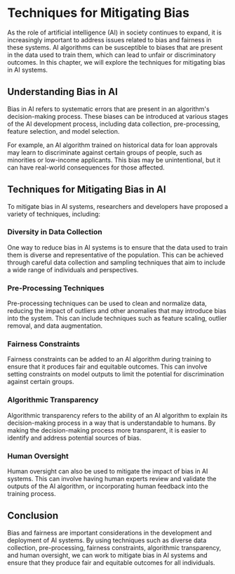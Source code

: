Techniques for Mitigating Bias
==================================================================

As the role of artificial intelligence (AI) in society continues to expand, it is increasingly important to address issues related to bias and fairness in these systems. AI algorithms can be susceptible to biases that are present in the data used to train them, which can lead to unfair or discriminatory outcomes. In this chapter, we will explore the techniques for mitigating bias in AI systems.

Understanding Bias in AI
------------------------

Bias in AI refers to systematic errors that are present in an algorithm's decision-making process. These biases can be introduced at various stages of the AI development process, including data collection, pre-processing, feature selection, and model selection.

For example, an AI algorithm trained on historical data for loan approvals may learn to discriminate against certain groups of people, such as minorities or low-income applicants. This bias may be unintentional, but it can have real-world consequences for those affected.

Techniques for Mitigating Bias in AI
------------------------------------

To mitigate bias in AI systems, researchers and developers have proposed a variety of techniques, including:

### Diversity in Data Collection

One way to reduce bias in AI systems is to ensure that the data used to train them is diverse and representative of the population. This can be achieved through careful data collection and sampling techniques that aim to include a wide range of individuals and perspectives.

### Pre-Processing Techniques

Pre-processing techniques can be used to clean and normalize data, reducing the impact of outliers and other anomalies that may introduce bias into the system. This can include techniques such as feature scaling, outlier removal, and data augmentation.

### Fairness Constraints

Fairness constraints can be added to an AI algorithm during training to ensure that it produces fair and equitable outcomes. This can involve setting constraints on model outputs to limit the potential for discrimination against certain groups.

### Algorithmic Transparency

Algorithmic transparency refers to the ability of an AI algorithm to explain its decision-making process in a way that is understandable to humans. By making the decision-making process more transparent, it is easier to identify and address potential sources of bias.

### Human Oversight

Human oversight can also be used to mitigate the impact of bias in AI systems. This can involve having human experts review and validate the outputs of the AI algorithm, or incorporating human feedback into the training process.

Conclusion
----------

Bias and fairness are important considerations in the development and deployment of AI systems. By using techniques such as diverse data collection, pre-processing, fairness constraints, algorithmic transparency, and human oversight, we can work to mitigate bias in AI systems and ensure that they produce fair and equitable outcomes for all individuals.
